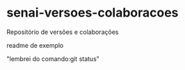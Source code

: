 ﻿# senai-versoes-colaboracoes

Repositório de versões e colaborações

readme de exemplo

"lembrei do comando:git status"
